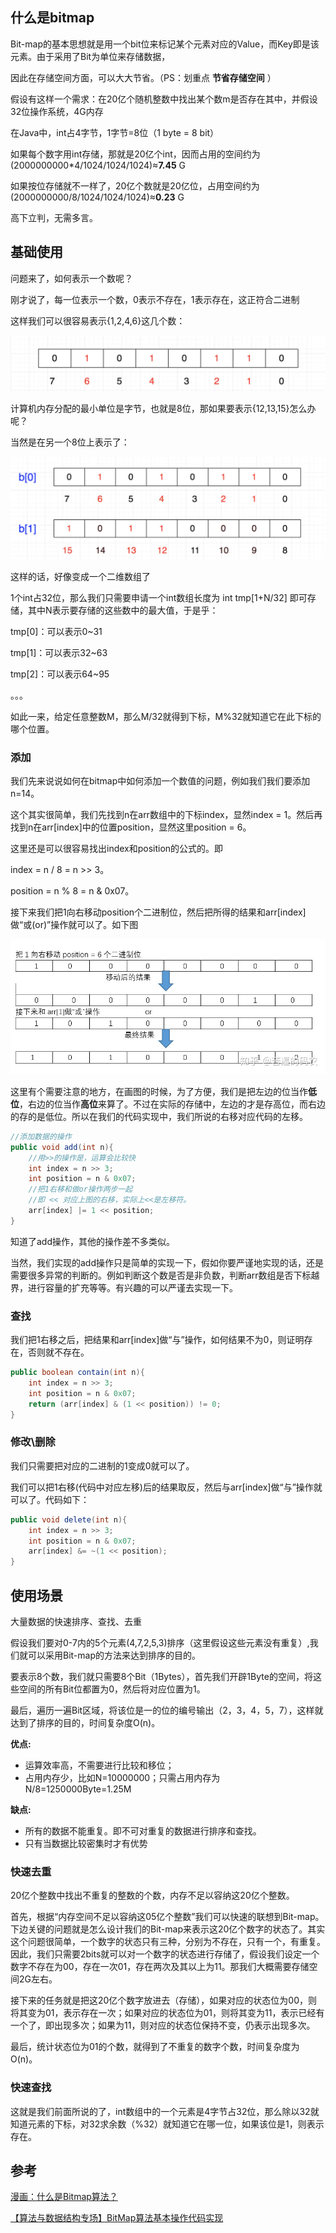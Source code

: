 ## 什么是bitmap

Bit-map的基本思想就是用一个bit位来标记某个元素对应的Value，而Key即是该元素。由于采用了Bit为单位来存储数据，

因此在存储空间方面，可以大大节省。（PS：划重点 **节省存储空间** ）

假设有这样一个需求：在20亿个随机整数中找出某个数m是否存在其中，并假设32位操作系统，4G内存

在Java中，int占4字节，1字节=8位（1 byte = 8 bit）

如果每个数字用int存储，那就是20亿个int，因而占用的空间约为(2000000000*4/1024/1024/1024)≈**7.45** G

如果按位存储就不一样了，20亿个数就是20亿位，占用空间约为 (2000000000/8/1024/1024/1024)≈**0.23** G

高下立判，无需多言。

## 基础使用

问题来了，如何表示一个数呢？

刚才说了，每一位表示一个数，0表示不存在，1表示存在，这正符合二进制

这样我们可以很容易表示{1,2,4,6}这几个数：

![img](bitmap使用.assets/20547106-a7d975ac2df7bdec.image)

计算机内存分配的最小单位是字节，也就是8位，那如果要表示{12,13,15}怎么办呢？

当然是在另一个8位上表示了：

![img](bitmap使用.assets/20547106-8868732cc6eeb363.image)

这样的话，好像变成一个二维数组了

1个int占32位，那么我们只需要申请一个int数组长度为 int tmp[1+N/32] 即可存储，其中N表示要存储的这些数中的最大值，于是乎：

tmp[0]：可以表示0~31

tmp[1]：可以表示32~63

tmp[2]：可以表示64~95

。。。

如此一来，给定任意整数M，那么M/32就得到下标，M%32就知道它在此下标的哪个位置。

### 添加

我们先来说说如何在bitmap中如何添加一个数值的问题，例如我们我们要添加n=14。

这个其实很简单，我们先找到n在arr数组中的下标index，显然index = 1。然后再找到n在arr[index]中的位置position，显然这里position = 6。

这里还是可以很容易找出index和position的公式的。即

index = n / 8 = n >> 3。

position = n % 8 = n & 0x07。

接下来我们把1向右移动position个二进制位，然后把所得的结果和arr[index]做“或(or)”操作就可以了。如下图

![img](bitmap使用.assets/v2-a9d9e242a4441056bdfa7f2452ec0821_720w.jpg)

这里有个需要注意的地方，在画图的时候，为了方便，我们是把左边的位当作**低位**，右边的位当作**高位**来算了。不过在实际的存储中，左边的才是存高位，而右边的存的是低位。所以在我们的代码实现中，我们所说的右移对应代码的左移。

```java
//添加数据的操作
public void add(int n){
    //用>>的操作是，运算会比较快
    int index = n >> 3;
    int position = n & 0x07;
    //把1右移和做or操作两步一起
    //即 << 对应上图的右移，实际上<<是左移符。
    arr[index] |= 1 << position;
}
```

知道了add操作，其他的操作差不多类似。

当然，我们实现的add操作只是简单的实现一下，假如你要严谨地实现的话，还是需要很多异常的判断的。例如判断这个数是否是非负数，判断arr数组是否下标越界，进行容量的扩充等等。有兴趣的可以严谨去实现一下。

### 查找

我们把1右移之后，把结果和arr[index]做“与”操作，如何结果不为0，则证明存在，否则就不存在。

```java
public boolean contain(int n){
    int index = n >> 3;
    int position = n & 0x07;
    return (arr[index] & (1 << position)) != 0;
}
```

### 修改\删除

我们只需要把对应的二进制的1变成0就可以了。

我们可以把1右移(代码中对应左移)后的结果取反，然后与arr[index]做“与”操作就可以了。代码如下：

```java
public void delete(int n){
    int index = n >> 3;
    int position = n & 0x07;
    arr[index] &= ~(1 << position);
}
```

## 使用场景

大量数据的快速排序、查找、去重

假设我们要对0-7内的5个元素(4,7,2,5,3)排序（这里假设这些元素没有重复）,我们就可以采用Bit-map的方法来达到排序的目的。

要表示8个数，我们就只需要8个Bit（1Bytes），首先我们开辟1Byte的空间，将这些空间的所有Bit位都置为0，然后将对应位置为1。

最后，遍历一遍Bit区域，将该位是一的位的编号输出（2，3，4，5，7），这样就达到了排序的目的，时间复杂度O(n)。

**优点:**

- 运算效率高，不需要进行比较和移位；
- 占用内存少，比如N=10000000；只需占用内存为N/8=1250000Byte=1.25M

**缺点:**

- 所有的数据不能重复。即不可对重复的数据进行排序和查找。
- 只有当数据比较密集时才有优势

### 快速去重

20亿个整数中找出不重复的整数的个数，内存不足以容纳这20亿个整数。

首先，根据“内存空间不足以容纳这05亿个整数”我们可以快速的联想到Bit-map。下边关键的问题就是怎么设计我们的Bit-map来表示这20亿个数字的状态了。其实这个问题很简单，一个数字的状态只有三种，分别为不存在，只有一个，有重复。因此，我们只需要2bits就可以对一个数字的状态进行存储了，假设我们设定一个数字不存在为00，存在一次01，存在两次及其以上为11。那我们大概需要存储空间2G左右。

接下来的任务就是把这20亿个数字放进去（存储），如果对应的状态位为00，则将其变为01，表示存在一次；如果对应的状态位为01，则将其变为11，表示已经有一个了，即出现多次；如果为11，则对应的状态位保持不变，仍表示出现多次。

最后，统计状态位为01的个数，就得到了不重复的数字个数，时间复杂度为O(n)。

### 快速查找

这就是我们前面所说的了，int数组中的一个元素是4字节占32位，那么除以32就知道元素的下标，对32求余数（%32）就知道它在哪一位，如果该位是1，则表示存在。

## 参考

[漫画：什么是Bitmap算法？](https://juejin.cn/post/6844903769201704973#comment)

[【算法与数据结构专场】BitMap算法基本操作代码实现](https://zhuanlan.zhihu.com/p/45637038)

